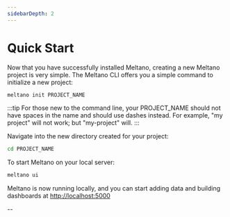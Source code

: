 ```yaml
---
sidebarDepth: 2
---
```


# Quick Start

Now that you have successfully installed Meltano, creating a new Meltano project is very simple. The Meltano CLI offers you a simple command to initialize a new project:

```bash
meltano init PROJECT_NAME
```

:::tip
For those new to the command line, your PROJECT_NAME should not have spaces in the name and should use dashes instead. For example, "my project" will not work; but "my-project" will.
:::

Navigate into the new directory created for your project:

```bash
cd PROJECT_NAME
```

To start Meltano on your local server:

```bash
meltano ui
```

Meltano is now running locally, and you can start adding data and building dashboards at [http://localhost:5000](http://localhost:5000)

--